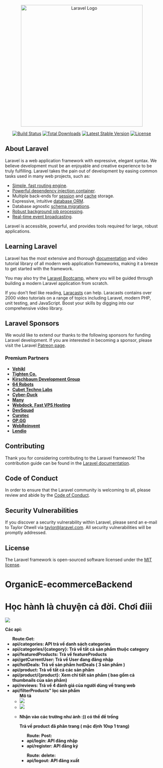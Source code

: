 <p align="center"><a href="https://laravel.com" target="_blank"><img src="https://raw.githubusercontent.com/laravel/art/master/logo-lockup/5%20SVG/2%20CMYK/1%20Full%20Color/laravel-logolockup-cmyk-red.svg" width="400" alt="Laravel Logo"></a></p>

<p align="center">
<a href="https://github.com/laravel/framework/actions"><img src="https://github.com/laravel/framework/workflows/tests/badge.svg" alt="Build Status"></a>
<a href="https://packagist.org/packages/laravel/framework"><img src="https://img.shields.io/packagist/dt/laravel/framework" alt="Total Downloads"></a>
<a href="https://packagist.org/packages/laravel/framework"><img src="https://img.shields.io/packagist/v/laravel/framework" alt="Latest Stable Version"></a>
<a href="https://packagist.org/packages/laravel/framework"><img src="https://img.shields.io/packagist/l/laravel/framework" alt="License"></a>
</p>

## About Laravel

Laravel is a web application framework with expressive, elegant syntax. We believe development must be an enjoyable and creative experience to be truly fulfilling. Laravel takes the pain out of development by easing common tasks used in many web projects, such as:

-   [Simple, fast routing engine](https://laravel.com/docs/routing).
-   [Powerful dependency injection container](https://laravel.com/docs/container).
-   Multiple back-ends for [session](https://laravel.com/docs/session) and [cache](https://laravel.com/docs/cache) storage.
-   Expressive, intuitive [database ORM](https://laravel.com/docs/eloquent).
-   Database agnostic [schema migrations](https://laravel.com/docs/migrations).
-   [Robust background job processing](https://laravel.com/docs/queues).
-   [Real-time event broadcasting](https://laravel.com/docs/broadcasting).

Laravel is accessible, powerful, and provides tools required for large, robust applications.

## Learning Laravel

Laravel has the most extensive and thorough [documentation](https://laravel.com/docs) and video tutorial library of all modern web application frameworks, making it a breeze to get started with the framework.

You may also try the [Laravel Bootcamp](https://bootcamp.laravel.com), where you will be guided through building a modern Laravel application from scratch.

If you don't feel like reading, [Laracasts](https://laracasts.com) can help. Laracasts contains over 2000 video tutorials on a range of topics including Laravel, modern PHP, unit testing, and JavaScript. Boost your skills by digging into our comprehensive video library.

## Laravel Sponsors

We would like to extend our thanks to the following sponsors for funding Laravel development. If you are interested in becoming a sponsor, please visit the Laravel [Patreon page](https://patreon.com/taylorotwell).

### Premium Partners

-   **[Vehikl](https://vehikl.com/)**
-   **[Tighten Co.](https://tighten.co)**
-   **[Kirschbaum Development Group](https://kirschbaumdevelopment.com)**
-   **[64 Robots](https://64robots.com)**
-   **[Cubet Techno Labs](https://cubettech.com)**
-   **[Cyber-Duck](https://cyber-duck.co.uk)**
-   **[Many](https://www.many.co.uk)**
-   **[Webdock, Fast VPS Hosting](https://www.webdock.io/en)**
-   **[DevSquad](https://devsquad.com)**
-   **[Curotec](https://www.curotec.com/services/technologies/laravel/)**
-   **[OP.GG](https://op.gg)**
-   **[WebReinvent](https://webreinvent.com/?utm_source=laravel&utm_medium=github&utm_campaign=patreon-sponsors)**
-   **[Lendio](https://lendio.com)**

## Contributing

Thank you for considering contributing to the Laravel framework! The contribution guide can be found in the [Laravel documentation](https://laravel.com/docs/contributions).

## Code of Conduct

In order to ensure that the Laravel community is welcoming to all, please review and abide by the [Code of Conduct](https://laravel.com/docs/contributions#code-of-conduct).

## Security Vulnerabilities

If you discover a security vulnerability within Laravel, please send an e-mail to Taylor Otwell via [taylor@laravel.com](mailto:taylor@laravel.com). All security vulnerabilities will be promptly addressed.

## License

The Laravel framework is open-sourced software licensed under the [MIT license](https://opensource.org/licenses/MIT).

# OrganicE-ecommerceBackend

<h1>Học hành là chuyện cả đời. Chơi điii</h1>
<img src="https://thecaninebuddy.com/wp-content/uploads/2021/08/crying-cat-meme-2048x1152.jpg?ezimgfmt=ng%3Awebp%2Fngcb1%2Frs%3Adevice%2Frscb1-1">

<b>Các api:<b/>
<ul>
Route:Get:
<li>api/categories: API trả về danh sách categories</li>
<li>api/categories/{category}: Trả về tất cả sản phẩm thuộc category</li>
<li>api/featuredProducts: Trả về featureProducts</li>
<li>api/getCurrentUser: Trả về User đang đăng nhập</li>
<li>api/hotDeals: Trả về sản phẩm hotDeals ( 3 sản phẩm )</li>
<li>api/product: Trả về tất cả các sản phẩm</li>
<li>api/product/{product}: Xem chi tiết sản phẩm ( bao gồm cả thumbnails của sản phẩm)</li>
<li>api/reviews: Trả về 4 đánh giá của người dùng về trang web</li>
<li>api/filterProducts" lọc sản phẩm
<ul>
Mô tả
<li>
<img src="https://scontent.fhan5-8.fna.fbcdn.net/v/t1.15752-9/387583222_1068103284110246_8996741958876999568_n.png?_nc_cat=108&ccb=1-7&_nc_sid=ae9488&_nc_ohc=5Xdfx3G5naMAX8164wS&_nc_ht=scontent.fhan5-8.fna&_nc_e2o=s&oh=03_AdS9YnCHzXui9D5mM-RCXZQtsQPMe_jFk96plQT-ffH6gA&oe=654B7B5A">
</li>
<li>
<img src="https://scontent.fhan5-9.fna.fbcdn.net/v/t1.15752-9/387525071_700266018240312_7259775648934234955_n.png?_nc_cat=109&ccb=1-7&_nc_sid=ae9488&_nc_ohc=rCSb91y3WtgAX_r2pWL&_nc_ht=scontent.fhan5-9.fna&_nc_e2o=s&oh=03_AdRNtQd1thMG9EMeZqRe7UDK2EWnmtnvUtJSD7aalB3EEA&oe=654B6A25">
</li>
<li>
<p>Nhận vào các trường như ảnh :)) có thể để trống </p>
<p>Trả về product đã phân trang ( mặc định 10sp 1 trang)</p>
</li>
<ul>
</li>
</ul>

<ul>
    Route: Post:
    <li>api/login: API đăng nhập</li>
    <li>api/register: API đăng ký</li>    
</ul>
<ul>
    Route: delete:
    <li>api/logout: API đăng xuất</li>  
</ul>
